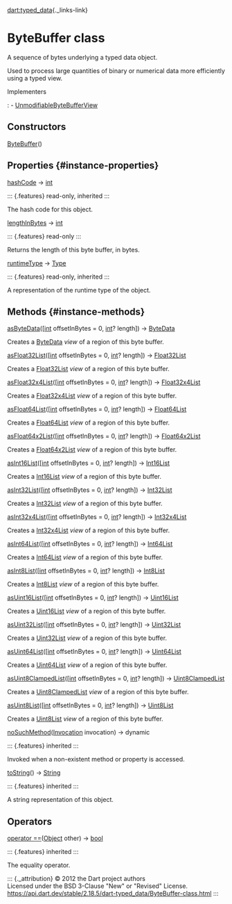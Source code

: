 [dart:typed\_data](../dart-typed_data/dart-typed_data-library){._links-link}

ByteBuffer class
================

A sequence of bytes underlying a typed data object.

Used to process large quantities of binary or numerical data more
efficiently using a typed view.

Implementers

:   -   [UnmodifiableByteBufferView](unmodifiablebytebufferview-class)

Constructors
------------

[ByteBuffer](bytebuffer/bytebuffer)()

Properties {#instance-properties}
----------

[hashCode](../dart-core/object/hashcode) → [int](../dart-core/int-class)

::: {.features}
read-only, inherited
:::

The hash code for this object.

[lengthInBytes](bytebuffer/lengthinbytes) →
[int](../dart-core/int-class)

::: {.features}
read-only
:::

Returns the length of this byte buffer, in bytes.

[runtimeType](../dart-core/object/runtimetype) →
[Type](../dart-core/type-class)

::: {.features}
read-only, inherited
:::

A representation of the runtime type of the object.

Methods {#instance-methods}
-------

[asByteData](bytebuffer/asbytedata)(\[[int](../dart-core/int-class)
offsetInBytes = 0, [int](../dart-core/int-class)? length\]) →
[ByteData](bytedata-class)

Creates a [ByteData](bytedata-class) *view* of a region of this byte
buffer.

[asFloat32List](bytebuffer/asfloat32list)(\[[int](../dart-core/int-class)
offsetInBytes = 0, [int](../dart-core/int-class)? length\]) →
[Float32List](float32list-class)

Creates a [Float32List](float32list-class) *view* of a region of this
byte buffer.

[asFloat32x4List](bytebuffer/asfloat32x4list)(\[[int](../dart-core/int-class)
offsetInBytes = 0, [int](../dart-core/int-class)? length\]) →
[Float32x4List](float32x4list-class)

Creates a [Float32x4List](float32x4list-class) *view* of a region of
this byte buffer.

[asFloat64List](bytebuffer/asfloat64list)(\[[int](../dart-core/int-class)
offsetInBytes = 0, [int](../dart-core/int-class)? length\]) →
[Float64List](float64list-class)

Creates a [Float64List](float64list-class) *view* of a region of this
byte buffer.

[asFloat64x2List](bytebuffer/asfloat64x2list)(\[[int](../dart-core/int-class)
offsetInBytes = 0, [int](../dart-core/int-class)? length\]) →
[Float64x2List](float64x2list-class)

Creates a [Float64x2List](float64x2list-class) *view* of a region of
this byte buffer.

[asInt16List](bytebuffer/asint16list)(\[[int](../dart-core/int-class)
offsetInBytes = 0, [int](../dart-core/int-class)? length\]) →
[Int16List](int16list-class)

Creates a [Int16List](int16list-class) *view* of a region of this byte
buffer.

[asInt32List](bytebuffer/asint32list)(\[[int](../dart-core/int-class)
offsetInBytes = 0, [int](../dart-core/int-class)? length\]) →
[Int32List](int32list-class)

Creates a [Int32List](int32list-class) *view* of a region of this byte
buffer.

[asInt32x4List](bytebuffer/asint32x4list)(\[[int](../dart-core/int-class)
offsetInBytes = 0, [int](../dart-core/int-class)? length\]) →
[Int32x4List](int32x4list-class)

Creates a [Int32x4List](int32x4list-class) *view* of a region of this
byte buffer.

[asInt64List](bytebuffer/asint64list)(\[[int](../dart-core/int-class)
offsetInBytes = 0, [int](../dart-core/int-class)? length\]) →
[Int64List](int64list-class)

Creates a [Int64List](int64list-class) *view* of a region of this byte
buffer.

[asInt8List](bytebuffer/asint8list)(\[[int](../dart-core/int-class)
offsetInBytes = 0, [int](../dart-core/int-class)? length\]) →
[Int8List](int8list-class)

Creates a [Int8List](int8list-class) *view* of a region of this byte
buffer.

[asUint16List](bytebuffer/asuint16list)(\[[int](../dart-core/int-class)
offsetInBytes = 0, [int](../dart-core/int-class)? length\]) →
[Uint16List](uint16list-class)

Creates a [Uint16List](uint16list-class) *view* of a region of this byte
buffer.

[asUint32List](bytebuffer/asuint32list)(\[[int](../dart-core/int-class)
offsetInBytes = 0, [int](../dart-core/int-class)? length\]) →
[Uint32List](uint32list-class)

Creates a [Uint32List](uint32list-class) *view* of a region of this byte
buffer.

[asUint64List](bytebuffer/asuint64list)(\[[int](../dart-core/int-class)
offsetInBytes = 0, [int](../dart-core/int-class)? length\]) →
[Uint64List](uint64list-class)

Creates a [Uint64List](uint64list-class) *view* of a region of this byte
buffer.

[asUint8ClampedList](bytebuffer/asuint8clampedlist)(\[[int](../dart-core/int-class)
offsetInBytes = 0, [int](../dart-core/int-class)? length\]) →
[Uint8ClampedList](uint8clampedlist-class)

Creates a [Uint8ClampedList](uint8clampedlist-class) *view* of a region
of this byte buffer.

[asUint8List](bytebuffer/asuint8list)(\[[int](../dart-core/int-class)
offsetInBytes = 0, [int](../dart-core/int-class)? length\]) →
[Uint8List](uint8list-class)

Creates a [Uint8List](uint8list-class) *view* of a region of this byte
buffer.

[noSuchMethod](../dart-core/object/nosuchmethod)([Invocation](../dart-core/invocation-class)
invocation) → dynamic

::: {.features}
inherited
:::

Invoked when a non-existent method or property is accessed.

[toString](../dart-core/object/tostring)() →
[String](../dart-core/string-class)

::: {.features}
inherited
:::

A string representation of this object.

Operators
---------

[operator
==](../dart-core/object/operator_equals)([Object](../dart-core/object-class)
other) → [bool](../dart-core/bool-class)

::: {.features}
inherited
:::

The equality operator.

::: {._attribution}
© 2012 the Dart project authors\
Licensed under the BSD 3-Clause \"New\" or \"Revised\" License.\
<https://api.dart.dev/stable/2.18.5/dart-typed_data/ByteBuffer-class.html>
:::
